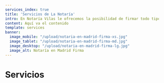 ```yaml
---
services_index: true
title: 'Servicios de La Notaría'
intro: En Notaría Vilas le ofrecemos la posibilidad de firmar todo tipo de escrituras, actas y pólizas. A continuación mencionamos los documentos notariales más habituales que elaboramos, y pulsando sobre cada uno Usted podrá conocer sus principales características, la documentación que debe facilitar a la Notaría, así como los impuestos que le serán aplicables tras su firma. Para obtener información adicional, puede contactar con nosotros a través de nuestro e-mail notariavilas@notariavilas.com, por teléfono al 91 501 41 00, o con el formulario de contacto.
content: Aquí va el contenido
template: services
banner:
  image_mobile: "/upload/notaria-en-madrid-firma-xs.jpg"
  image_tablet: "/upload/notaria-en-madrid-firma-md.jpg"
  image_desktop: "/upload/notaria-en-madrid-firma-lg.jpg"
  image_alt: Notaría en Madrid Firma
---
```


<Banner 
    :text="$page.frontmatter.banner.banner_text"
    :image="$page.frontmatter.banner.image_desktop"
    :image_mobile="$page.frontmatter.banner.image_mobile"
    :image_tablet="$page.frontmatter.banner.image_tablet"
    :image_alt="$page.frontmatter.banner.image_alt" />

# Servicios

<TextBlock :intro="$page.frontmatter.intro" />
<!--
<Title 
    :title="$page.frontmatter.services_title" 
    :pretitle="$page.frontmatter.services_pre_title" />
-->

<ServicesList />

<TextBlock :intro="$page.frontmatter.content" />